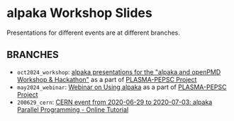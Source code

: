 # alpaka Workshop Slides

Presentations for different events are at different branches.

## BRANCHES

* `oct2024_workshop`: [alpaka presentations for the "alpaka and openPMD Workshop & Hackathon"](https://github.com/alpaka-group/alpaka-workshop-slides/tree/oct2024_workshop) as a part of [PLASMA-PEPSC Project](https://plasma-pepsc.eu/)
* `may2024_webinar`: [Webinar on Using alpaka](https://github.com/alpaka-group/alpaka-workshop-slides/tree/may2024_webinar) as a part of  [PLASMA-PEPSC Project](https://plasma-pepsc.eu/)
* `200629_cern`: [CERN event from 2020-06-29 to 2020-07-03: alpaka Parallel
                 Programming - Online Tutorial](https://github.com/alpaka-group/alpaka-workshop-slides/tree/200629_cern)

